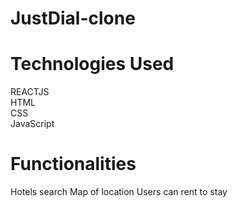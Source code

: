 # JustDial-clone


# Technologies Used 
REACTJS <br/>
HTML <br/>
CSS <br/>
JavaScript <br/>



# Functionalities
Hotels search
Map of location
Users can rent to stay





